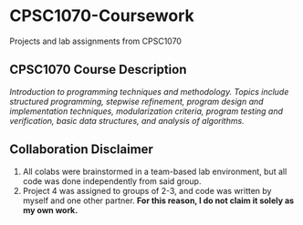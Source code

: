 # CPSC1070-Coursework
Projects and lab assignments from CPSC1070
## CPSC1070 Course Description
*Introduction to programming techniques and methodology. Topics include structured programming, stepwise refinement, program design and implementation techniques, modularization criteria, program testing and verification, basic data structures, and analysis of algorithms.*
## Collaboration Disclaimer
1. All colabs were brainstormed in a team-based lab environment, but all code was done independently from said group.
2. Project 4 was assigned to groups of 2-3, and code was written by myself and one other partner. **For this reason, I do not claim it solely as my own work.**
